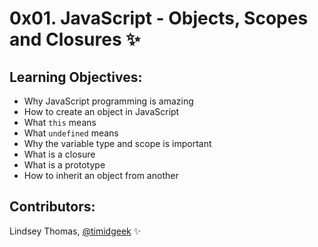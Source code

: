 # 0x01. JavaScript - Objects, Scopes and Closures :sparkles:

## Learning Objectives:

- Why JavaScript programming is amazing
- How to create an object in JavaScript
- What `this` means
- What `undefined` means
- Why the variable type and scope is important
- What is a closure
- What is a prototype
- How to inherit an object from another

## Contributors:

Lindsey Thomas, [@timidgeek](https://github.com/timidgeek/) :sparkles: